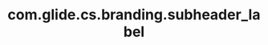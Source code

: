 ---
weight: 1508
layout: page
title: com.glide.cs.branding.subheader_label
description: ""
value: "Servicenow Inc"
---